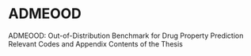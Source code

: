 # ADMEOOD
ADMEOOD: Out-of-Distribution Benchmark for Drug Property Prediction Relevant Codes and Appendix Contents of the Thesis

